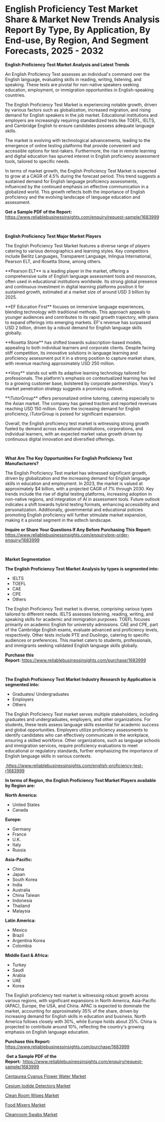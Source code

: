 <p><h1>English Proficiency Test Market Share & Market New Trends Analysis Report By Type, By Application, By End-use, By Region, And Segment Forecasts, 2025 - 2032</h1></p><p><strong>English Proficiency Test Market Analysis and Latest Trends</strong></p>
<p><p>An English Proficiency Test assesses an individual's command over the English language, evaluating skills in reading, writing, listening, and speaking. These tests are pivotal for non-native speakers seeking education, employment, or immigration opportunities in English-speaking countries.</p><p>The English Proficiency Test Market is experiencing notable growth, driven by various factors such as globalization, increased migration, and rising demand for English speakers in the job market. Educational institutions and employers are increasingly requiring standardized tests like TOEFL, IELTS, and Cambridge English to ensure candidates possess adequate language skills. </p><p>The market is evolving with technological advancements, leading to the emergence of online testing platforms that provide convenient and accessible options for test-takers. Furthermore, the rise in remote learning and digital education has spurred interest in English proficiency assessment tools, tailored to specific needs.</p><p>In terms of market growth, the English Proficiency Test Market is expected to grow at a CAGR of 4.5% during the forecast period. This trend suggests a sustained demand for English language proficiency assessments, influenced by the continued emphasis on effective communication in a globalized world. This growth reflects both the importance of English proficiency and the evolving landscape of language education and assessment.</p></p>
<p><strong>Get a Sample PDF of the Report:&nbsp;</strong> <a href="https://www.reliablebusinessinsights.com/enquiry/request-sample/1683999?utm_campaign=101&utm_medium=2&utm_source=Github&utm_content=ia&utm_term=26032025&utm_id=english-proficiency-test">https://www.reliablebusinessinsights.com/enquiry/request-sample/1683999</a></p>
<p>&nbsp;</p>
<p><strong>English Proficiency Test Major Market Players</strong></p>
<p><p>The English Proficiency Test Market features a diverse range of players catering to various demographics and learning styles. Key competitors include Berlitz Languages, Transparent Language, Inlingua International, Pearson ELT, and Rosetta Stone, among others.</p><p>**Pearson ELT** is a leading player in the market, offering a comprehensive suite of English language assessment tools and resources, often used in educational institutions worldwide. Its strong global presence and continuous investment in digital learning platforms position it for sustained growth, estimated at a market size of around USD 3 billion by 2025.</p><p>**EF Education First** focuses on immersive language experiences, blending technology with traditional methods. This approach appeals to younger audiences and contributes to its rapid growth trajectory, with plans to expand offerings into emerging markets. EF's revenue has surpassed USD 2 billion, driven by a robust demand for English language skills globally.</p><p>**Rosetta Stone** has shifted towards subscription-based models, appealing to both individual learners and corporate clients. Despite facing stiff competition, its innovative solutions in language learning and proficiency assessment put it in a strong position to capture market share, with revenue reaching approximately USD 250 million.</p><p>**Voxy** stands out with its adaptive learning technology tailored for professionals. The platform's emphasis on contextualized learning has led to a growing customer base, bolstered by corporate partnerships. Voxy's market penetration strategy suggests a promising outlook.</p><p>**iTutorGroup** offers personalized online tutoring, catering especially to the Asian market. The company has gained traction and reported revenues reaching USD 150 million. Given the increasing demand for English proficiency, iTutorGroup is poised for significant expansion.</p><p>Overall, the English proficiency test market is witnessing strong growth fueled by demand across educational institutions, corporations, and individual learners, with an expected market value growth driven by continuous digital innovation and diversified offerings.</p></p>
<p>&nbsp;</p>
<p><strong>What Are The Key Opportunities For English Proficiency Test Manufacturers?</strong></p>
<p><p>The English Proficiency Test market has witnessed significant growth, driven by globalization and the increasing demand for English language skills in education and employment. In 2023, the market is valued at approximately $4 billion, with a projected CAGR of 7% through 2030. Key trends include the rise of digital testing platforms, increasing adoption in non-native regions, and integration of AI in assessment tools. Future outlook indicates a shift towards hybrid testing formats, enhancing accessibility and personalization. Additionally, governmental and educational policies promoting English proficiency will further stimulate market expansion, making it a pivotal segment in the edtech landscape.</p></p>
<p><strong>Inquire or Share Your Questions If Any Before Purchasing This Report:</strong> <a href="https://www.reliablebusinessinsights.com/enquiry/pre-order-enquiry/1683999?utm_campaign=101&utm_medium=2&utm_source=Github&utm_content=ia&utm_term=26032025&utm_id=english-proficiency-test">https://www.reliablebusinessinsights.com/enquiry/pre-order-enquiry/1683999</a></p>
<p>&nbsp;</p>
<p><strong>Market Segmentation</strong></p>
<p><strong>The English Proficiency Test Market Analysis by types is segmented into:</strong></p>
<p><ul><li>IELTS</li><li>TOEFL</li><li>CAE</li><li>CPE</li><li>Others</li></ul></p>
<p><p>The English Proficiency Test market is diverse, comprising various types tailored to different needs. IELTS assesses listening, reading, writing, and speaking skills for academic and immigration purposes. TOEFL focuses primarily on academic English for university admissions. CAE and CPE, part of the Cambridge English exams, evaluate advanced and proficiency levels, respectively. Other tests include PTE and Duolingo, catering to specific audiences or preferences. This market caters to students, professionals, and immigrants seeking validated English language skills globally.</p></p>
<p><strong>Purchase this Report:&nbsp;</strong><a href="https://www.reliablebusinessinsights.com/purchase/1683999?utm_campaign=101&utm_medium=2&utm_source=Github&utm_content=ia&utm_term=26032025&utm_id=english-proficiency-test">https://www.reliablebusinessinsights.com/purchase/1683999</a></p>
<p>&nbsp;</p>
<p><strong>The English Proficiency Test Market Industry Research by Application is segmented into:</strong></p>
<p><ul><li>Graduates/ Undergraduates</li><li>Employers</li><li>Others</li></ul></p>
<p><p>The English Proficiency Test market serves multiple stakeholders, including graduates and undergraduates, employers, and other organizations. For students, these tests assess language skills essential for academic success and global opportunities. Employers utilize proficiency assessments to identify candidates who can effectively communicate in the workplace, ensuring a skilled workforce. Other organizations, such as language schools and immigration services, require proficiency evaluations to meet educational or regulatory standards, further emphasizing the importance of English language skills in various contexts.</p></p>
<p><a href="https://www.reliablebusinessinsights.com/english-proficiency-test-r1683999?utm_campaign=101&utm_medium=2&utm_source=Github&utm_content=ia&utm_term=26032025&utm_id=english-proficiency-test">&nbsp;https://www.reliablebusinessinsights.com/english-proficiency-test-r1683999</a></p>
<p><strong>In terms of Region, the English Proficiency Test Market Players available by Region are:</strong></p>
<p>
    <p> <strong> North America: </strong>
        <ul>
            <li>United States</li>
            <li>Canada</li>
        </ul>
        </p> 
    <p> <strong> Europe: </strong>
        <ul>
            <li>Germany</li>
            <li>France</li>
            <li>U.K.</li>
            <li>Italy</li>
            <li>Russia</li>
        </ul>
        </p> 
    <p> <strong> Asia-Pacific: </strong>
        <ul>
            <li>China</li>
            <li>Japan</li>
            <li>South Korea</li>
            <li>India</li>
            <li>Australia</li>
            <li>China Taiwan</li>
            <li>Indonesia</li>
            <li>Thailand</li>
            <li>Malaysia</li>
        </ul>
        </p> 
    <p> <strong> Latin America: </strong>
        <ul>
            <li>Mexico</li>
            <li>Brazil</li>
            <li>Argentina Korea</li>
            <li>Colombia</li>
        </ul>
        </p> 
    <p> <strong> Middle East & Africa: </strong>
        <ul>
            <li>Turkey</li>
            <li>Saudi</li>
            <li>Arabia</li>
            <li>UAE</li>
            <li>Korea</li>
        </ul>
    </p>
    </p>
<p><p>The English proficiency test market is witnessing robust growth across various regions, with significant expansions in North America, Asia-Pacific (APAC), Europe, the USA, and China. APAC is expected to dominate the market, accounting for approximately 35% of the share, driven by increasing demand for English skills in education and business. North America follows closely with 30%, while Europe holds about 25%. China is projected to contribute around 10%, reflecting the country's growing emphasis on English language education.</p></p>
<p><strong>Purchase this Report: </strong><a href="https://www.reliablebusinessinsights.com/purchase/1683999?utm_campaign=101&utm_medium=2&utm_source=Github&utm_content=ia&utm_term=26032025&utm_id=english-proficiency-test">https://www.reliablebusinessinsights.com/purchase/1683999</a></p>
<p>&nbsp;<strong>Get a Sample PDF of the Report:&nbsp;&nbsp;</strong><a href="https://www.reliablebusinessinsights.com/enquiry/request-sample/1683999?utm_campaign=101&utm_medium=2&utm_source=Github&utm_content=ia&utm_term=26032025&utm_id=english-proficiency-test">https://www.reliablebusinessinsights.com/enquiry/request-sample/1683999</a></p>
<p><strong></strong></p>
<p><p><a href="https://github.com/saimntamiki/Market-Research-Report-List-1/blob/main/centaurea-cyanus-flower-water-market.md?utm_campaign=101&utm_medium=2&utm_source=Github&utm_content=ia&utm_term=26032025&utm_id=english-proficiency-test">Centaurea Cyanus Flower Water Market</a></p><p><a href="https://github.com/messonmengen75/Market-Research-Report-List-1/blob/main/cesium-iodide-detectors-market.md?utm_campaign=101&utm_medium=2&utm_source=Github&utm_content=ia&utm_term=26032025&utm_id=english-proficiency-test">Cesium Iodide Detectors Market</a></p><p><a href="https://github.com/bocksovers0r/Market-Research-Report-List-1/blob/main/clean-room-wipes-market.md?utm_campaign=101&utm_medium=2&utm_source=Github&utm_content=ia&utm_term=26032025&utm_id=english-proficiency-test">Clean Room Wipes Market</a></p><p><a href="https://github.com/zymerivarrik6/Market-Research-Report-List-1/blob/main/food-mixers-market.md?utm_campaign=101&utm_medium=2&utm_source=Github&utm_content=ia&utm_term=26032025&utm_id=english-proficiency-test">Food Mixers Market</a></p><p><a href="https://github.com/skoppmerlib9/Market-Research-Report-List-1/blob/main/cleanroom-swabs-market.md?utm_campaign=101&utm_medium=2&utm_source=Github&utm_content=ia&utm_term=26032025&utm_id=english-proficiency-test">Cleanroom Swabs Market</a></p></p>